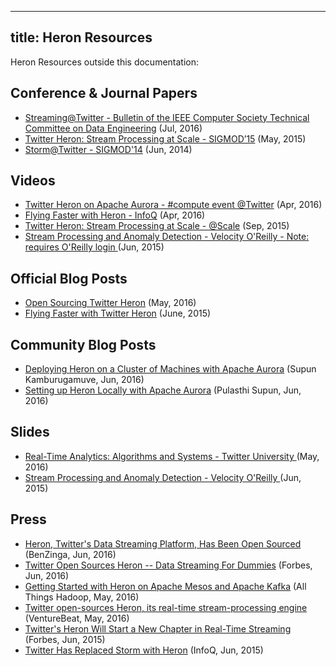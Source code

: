 <!--
    Licensed to the Apache Software Foundation (ASF) under one
    or more contributor license agreements.  See the NOTICE file
    distributed with this work for additional information
    regarding copyright ownership.  The ASF licenses this file
    to you under the Apache License, Version 2.0 (the
    "License"); you may not use this file except in compliance
    with the License.  You may obtain a copy of the License at

      http://www.apache.org/licenses/LICENSE-2.0

    Unless required by applicable law or agreed to in writing,
    software distributed under the License is distributed on an
    "AS IS" BASIS, WITHOUT WARRANTIES OR CONDITIONS OF ANY
    KIND, either express or implied.  See the License for the
    specific language governing permissions and limitations
    under the License.
-->
---
title: Heron Resources
---

Heron Resources outside this documentation:

## Conference & Journal Papers

* [Streaming@Twitter - Bulletin of the IEEE Computer Society Technical Committee on Data Engineering](http://sites.computer.org/debull/A15dec/p15.pdf) (Jul, 2016)
* [Twitter Heron: Stream Processing at
  Scale - SIGMOD’15](http://dl.acm.org/citation.cfm?id=2742788) (May, 2015)
* [Storm@Twitter - SIGMOD'14](http://dl.acm.org/citation.cfm?id=2595641) (Jun, 2014)

## Videos

* [Twitter Heron on Apache Aurora - #compute event @Twitter](https://m.youtube.com/watch?v=ua0ufmr9sQI&feature=youtu.be) (Apr, 2016)
* [Flying Faster with Heron - InfoQ](http://www.infoq.com/presentations/twitter-heron) (Apr, 2016)
* [Twitter Heron: Stream Processing at
  Scale - @Scale](https://www.youtube.com/watch?v=pUaFOuGgmco) (Sep, 2015)
* [Stream Processing and Anomaly Detection - Velocity O'Reilly - Note: requires O'Reilly login ](
https://player.oreilly.com/videos/9781491927977?login=true)(Jun, 2015)

## Official Blog Posts

* [Open Sourcing Twitter Heron](https://blog.twitter.com/2016/open-sourcing-twitter-heron) (May, 2016)
* [Flying Faster with Twitter
  Heron](https://blog.twitter.com/2015/flying-faster-with-twitter-heron) (June, 2015)

## Community Blog Posts

* [Deploying Heron on a Cluster of Machines with Apache Aurora](http://streamanalytics.blogspot.com/2016/06/deploying-heron-on-cluster-of-machines.html) (Supun Kamburugamuve, Jun, 2016)
* [Setting up Heron Locally with Apache Aurora](http://pulasthisupun.blogspot.com/2016/06/setting-up-heron-cluster-with-apache.html) (Pulasthi Supun, Jun, 2016)

## Slides

* [Real-Time Analytics: Algorithms and Systems - Twitter University ](
http://www.slideshare.net/arunkejariwal/real-time-analytics-algorithms-and-systems) (May, 2016)
* [Stream Processing and Anomaly Detection - Velocity O'Reilly ](http://www.slideshare.net/arunkejariwal/velocity-2015final)(Jun, 2015)

## Press 

* [Heron, Twitter's Data Streaming Platform, Has Been Open Sourced](http://www.benzinga.com/tech/16/06/8119962/heron-twitters-data-streaming-platform-has-been-open-sourced) (BenZinga, Jun, 2016)
* [Twitter Open Sources Heron -- Data Streaming For Dummies](http://www.forbes.com/sites/adrianbridgwater/2016/06/16/twitter-open-sources-heron-data-streaming-for-dummies/#6f8984319b50) (Forbes, Jun, 2016)
* [Getting Started with Heron on Apache Mesos and Apache Kafka](https://allthingshadoop.com/2016/05/30/getting-started-with-heron-on-apache-mesos-and-apache-kafka/) (All Things Hadoop, May, 2016)
* [Twitter open-sources Heron, its real-time stream-processing engine](http://venturebeat.com/2016/05/25/twitter-open-sources-heron-its-real-time-stream-processing-engine/) (VentureBeat, May, 2016)
* [Twitter's Heron Will Start a New Chapter in Real-Time Streaming](http://www.forbes.com/sites/janakirammsv/2015/06/08/twitters-heron-will-start-a-new-chapter-in-real-time-streaming/#62c8645b2306) (Forbes, Jun, 2015)
* [Twitter Has Replaced Storm with Heron](https://www.infoq.com/news/2015/06/twitter-storm-heron) (InfoQ, Jun, 2015)